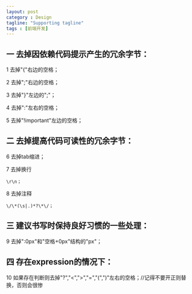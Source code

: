 ```yaml
---
layout: post
category : Design
tagline: "Supporting tagline"
tags : [前端开发]
---
```


## 一 去掉因依赖代码提示产生的冗余字节：

1 去掉"{"右边的空格；

2 去掉";"右边的空格；

3 去掉"}"左边的";"；

4 去掉":"左右的空格；

5 去掉"!important"左边的空格；

## 二 去掉提高代码可读性的冗余字节：

6 去掉tab缩进；

7 去掉换行

	\r\n；

8 去掉注释

	\/\*(\s|.)*?\*\/；

## 三 建议书写时保持良好习惯的一些处理：

9 去掉":0px"和"空格+0px"结构的"px"；

## 四 存在expression的情况下：

10 如果存在判断则去掉"?","<",">","=","(",")"左右的空格；//记得不要开正则替换，否则会很惨